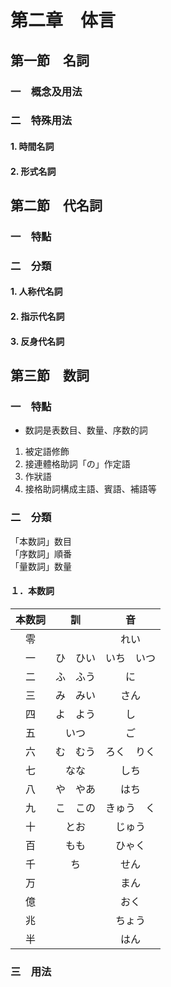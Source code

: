 # 第二章　体言

## 第一節　名詞

### 一　概念及用法

### 二　特殊用法

#### 1. 時間名詞

#### 2. 形式名詞

## 第二節　代名詞

### 一　特點

### 二　分類

#### 1. 人称代名詞

#### 2. 指示代名詞

#### 3. 反身代名詞

## 第三節　数詞

### 一　特點

- 数詞是表数目、数量、序数的詞

1. 被定語修飾
2. 接連體格助詞「の」作定語
3. 作狀語
4. 接格助詞構成主語、賓語、補語等

### 二　分類

「本数詞」数目  
「序数詞」順番  
「量数詞」数量  

#### １．本数詞

| 本数詞 |    訓    |     音     |
| :----: | :------: | :--------: |
|   零   |          |    れい    |
|   一   | ひ　ひい | いち　いつ |
|   二   | ふ　ふう |     に     |
|   三   | み　みい |    さん    |
|   四   | よ　よう |     し     |
|   五   |   いつ   |     ご     |
|   六   | む　むう | ろく　りく |
|   七   |   なな   |    しち    |
|   八   | や　やあ |    はち    |
|   九   | こ　この | きゅう　く |
|   十   |   とお   |   じゅう   |
|   百   |   もも   |   ひゃく   |
|   千   |    ち    |    せん    |
|   万   |          |    まん    |
|   億   |          |    おく    |
|   兆   |          |   ちょう   |
|   半   |          |    はん    |


### 三　用法


